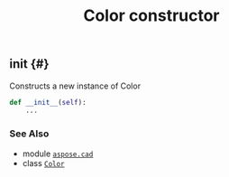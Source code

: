 ﻿---
title: Color constructor
second_title: Aspose.CAD for Python via .NET API References
description: 
type: docs
weight: 10
url: /python-net/aspose.cad/color/__init__/
is_root: false
---

## __init__ {#}

Constructs a new instance of Color



```python
def __init__(self):
    ...
```





### See Also
* module [`aspose.cad`](../../)
* class [`Color`](/cad/python-net/aspose.cad/color)
